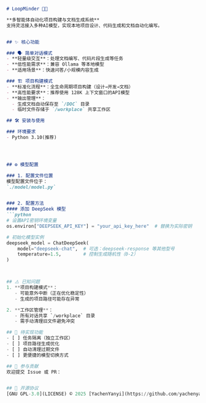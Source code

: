 
```markdown
# LoopMinder 🔄🤖

**多智能体自动化项目构建与文档生成系统**  
支持灵活接入多种AI模型，实现本地项目设计、代码生成和文档自动化编写。


## ✨ 核心功能

### 🗣️ 简单对话模式
- **轻量级交互**：处理文档编写、代码片段生成等任务
- **低性能需求**：兼容 Ollama 等本地模型
- **适用场景**：快速问答/小规模内容生成

### 🏗️ 项目构建模式
- **标准化流程**：全生命周期项目构建（设计→开发→文档）
- **高性能要求**：推荐使用 128K 上下文窗口的API模型
- **输出管理**：
  - 生成文档自动保存至 `/DOC` 目录
  - 临时文件存储于 `/workplace` 共享工作区

## 🛠️ 安装与使用

### 环境要求
- Python 3.10(推荐)




## ⚙️ 模型配置

### 1. 配置文件位置
模型配置文件位于：  
`./model/model.py`


### 2. 配置方法
#### 添加 DeepSeek 模型
```python
# 设置API密钥环境变量
os.environ["DEEPSEEK_API_KEY"] = "your_api_key_here"  # 替换为实际密钥

# 初始化模型实例
deepseek_model = ChatDeepSeek(
    model="deepseek-chat",  # 可选：deepseek-response 等其他型号
    temperature=1.5,        # 控制生成随机性（0-2）
)



## ⚠️ 已知问题
1. **项目构建模式**：
   - 可能意外中断（正在优化稳定性）
   - 生成的项目路径可能存在异常

2. **工作区管理**：
   - 所有对话共享 `/workplace` 目录
   - 需手动清理旧文件避免冲突

## 🚧 待实现功能
- [ ] 任务隔离（独立工作区）
- [ ] 项目路径生成优化
- [ ] 自动清理过期文件
- [ ] 更便捷的模型切换方式

## 🤝 参与贡献
欢迎提交 Issue 或 PR：


## 📜 开源协议
[GNU GPL-3.0](LICENSE) © 2025 [YachenYanyi](https://github.com/yachenyanyi)



